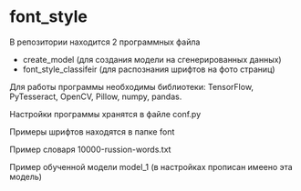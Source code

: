 # font_style
В репозитории находится 2 программных файла 
- create_model (для создания модели на сгенерированных данных)
- font_style_classifeir (для распознания шрифтов на фото страниц)

Для работы программы необходимы библиотеки: TensorFlow, PyTesseract, OpenCV, Pillow, numpy, pandas.

Настройки программы хранятся в файле conf.py

Примеры шрифтов находятся в папке font

Пример словаря 10000-russion-words.txt

Пример обученной модели model_1 (в настройках прописан имеено эта модель)
